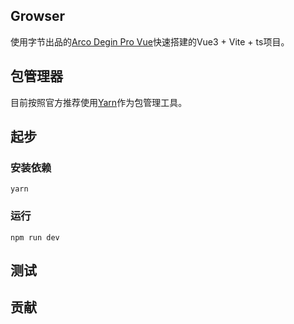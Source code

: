 ## Growser

使用字节出品的[Arco Degin Pro Vue](https://arco.design/vue/docs/pro/start)快速搭建的Vue3 + Vite + ts项目。

## 包管理器

目前按照官方推荐使用[Yarn](https://www.yarnpkg.cn/)作为包管理工具。

## 起步

### 安装依赖

`yarn`

### 运行

`npm run dev`

## 测试

## 贡献
